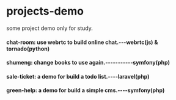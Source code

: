 # projects-demo
some project demo only for study.

#### chat-room: use webrtc to build online chat.---webrtc(js) & tornado(python)
#### shumeng: change books to use again.-----------symfony(php)
#### sale-ticket: a demo for build a todo list.----laravel(php)
#### green-help: a demo for build a simple cms.----symfony(php)
